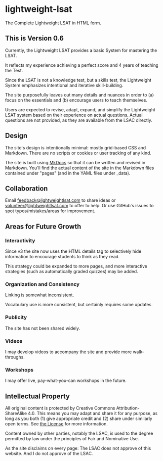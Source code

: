# lightweight-lsat

The Complete Lightweight LSAT in HTML form.

## This is Version 0.6

Currently, the Lightweight LSAT provides a basic System for mastering the LSAT.

It reflects my experience achieving a perfect score and 4 years of teaching the Test.

Since the LSAT is not a knowledge test, but a skills test, the Lightweight System emphasizes intentional and iterative skill-building.

The site purposefully leaves out many details and nuances in order to (a) focus on the essentials and (b) encourage users to teach themselves.

Users are expected to revise, adapt, expand, and simplify the Lightweight LSAT system based on their experience on actual questions. Actual questions are not provided, as they are available from the LSAC directly.

## Design

The site's design is intentionally minimal: mostly grid-based CSS and Markdown. There are no scripts or cookies or user tracking of any kind.

The site is built using [MkDocs](https://www.mkdocs.org/) so that it can be written and revised in Markdown.
You'll find the actual content of the site in the Markdown files contained under "pages" (and in the YAML files under _data).

## Collaboration

Email feedback@lightweightlsat.com to share ideas or volunteer@lightweightlsat.com to offer to help. Or use GitHub's issues to spot typos/mistakes/areas for improvement.

## Areas for Future Growth

### Interactivity

Since v3 the site now uses the HTML details tag to selectively hide information to encourage students to think as they read.

This strategy could be expanded to more pages, and more interactive strategies (such as automatically graded quizzes) may be added.

### Organization and Consistency

Linking is somewhat inconsistent.

Vocabulary use is more consistent, but certainly requires some updates.

### Publicity

The site has not been shared widely.

### Videos

I may develop videos to accompany the site and provide more walk-throughs.

### Workshops

I may offer live, pay-what-you-can workshops in the future.

## Intellectual Property

All original content is protected by Creative Commons Attribution-ShareAlike 4.0. This means you may adapt and share it for any purpose, as long as you both (1) give appropriate credit and (2) share under similarly open terms. See [the License](LICENSE.txt) for more information.

Content owned by other parties, notably the LSAC, is used to the degree permitted by law under the principles of Fair and Nominative Use.

As the site disclaims on every page: The LSAC does not approve of this website. And I do not approve of the LSAC.
